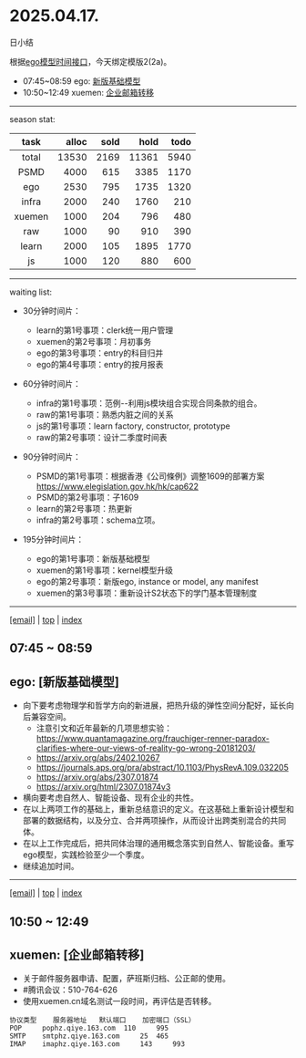 # 2025.04.17.
日小结

<a id="top"></a>
根据[ego模型时间接口](https://gitee.com/hyg/blog/blob/master/timeflow.md)，今天绑定模版2(2a)。

<a id="index"></a>
- 07:45~08:59	ego: [新版基础模型](#20250417074500)
- 10:50~12:49	xuemen: [企业邮箱转移](#20250417105000)

---
season stat:

| task | alloc | sold | hold | todo |
| :---: | ---: | ---: | ---: | ---: |
| total | 13530 | 2169 | 11361 | 5940 |
| PSMD | 4000 | 615 | 3385 | 1170 |
| ego | 2530 | 795 | 1735 | 1320 |
| infra | 2000 | 240 | 1760 | 210 |
| xuemen | 1000 | 204 | 796 | 480 |
| raw | 1000 | 90 | 910 | 390 |
| learn | 2000 | 105 | 1895 | 1770 |
| js | 1000 | 120 | 880 | 600 |

---
waiting list:


- 30分钟时间片：
  - learn的第1号事项：clerk统一用户管理
  - xuemen的第2号事项：月初事务
  - ego的第3号事项：entry的科目归并
  - ego的第4号事项：entry的按月报表

- 60分钟时间片：
  - infra的第1号事项：范例--利用js模块组合实现合同条款的组合。
  - raw的第1号事项：熟悉内脏之间的关系
  - js的第1号事项：learn factory, constructor, prototype
  - raw的第2号事项：设计二季度时间表

- 90分钟时间片：
  - PSMD的第1号事项：根据香港《公司條例》调整1609的部署方案 https://www.elegislation.gov.hk/hk/cap622
  - PSMD的第2号事项：子1609
  - learn的第2号事项：热更新
  - infra的第2号事项：schema立项。

- 195分钟时间片：
  - ego的第1号事项：新版基础模型
  - xuemen的第1号事项：kernel模型升级
  - ego的第2号事项：新版ego, instance or model, any manifest
  - xuemen的第3号事项：重新设计S2状态下的学门基本管理制度

---
<a href="mailto:huangyg@mars22.com?subject=关于2025.04.17.[新版基础模型]任务&body=日期: 2025.04.17.%0D%0A序号: 5%0D%0A手稿:../../draft/2025/20250417.01.md%0D%0A---请勿修改邮件主题及以上内容 从下一行开始写您的想法---%0D%0A">[email]</a> | [top](#top) | [index](#index)
<a id="20250417074500"></a>
## 07:45 ~ 08:59
## ego: [新版基础模型]

- 向下要考虑物理学和哲学方向的新进展，把热升级的弹性空间分配好，延长向后兼容空间。
    - 注意引文和近年最新的几项思想实验：https://www.quantamagazine.org/frauchiger-renner-paradox-clarifies-where-our-views-of-reality-go-wrong-20181203/
    - https://arxiv.org/abs/2402.10267
    - https://journals.aps.org/pra/abstract/10.1103/PhysRevA.109.032205
    - https://arxiv.org/abs/2307.01874
    - https://arxiv.org/html/2307.01874v3
- 横向要考虑自然人、智能设备、现有企业的共性。
- 在以上两项工作的基础上，重新总结意识的定义。在这基础上重新设计模型和部署的数据结构，以及分立、合并两项操作，从而设计出跨类别混合的共同体。
- 在以上工作完成后，把共同体治理的通用概念落实到自然人、智能设备。重写ego模型，实践检验至少一个季度。
- 继续追加时间。
---
<a href="mailto:huangyg@mars22.com?subject=关于2025.04.17.[企业邮箱转移]任务&body=日期: 2025.04.17.%0D%0A序号: 7%0D%0A手稿:../../draft/2025/20250417.a.md%0D%0A---请勿修改邮件主题及以上内容 从下一行开始写您的想法---%0D%0A">[email]</a> | [top](#top) | [index](#index)
<a id="20250417105000"></a>
## 10:50 ~ 12:49
## xuemen: [企业邮箱转移]

- 关于邮件服务器申请、配置，萨班斯归档、公正邮的使用。
- #腾讯会议：510-764-626
- 使用xuemen.cn域名测试一段时间，再评估是否转移。
```
协议类型 	服务器地址 	默认端口 	加密端口（SSL）
POP 	pophz.qiye.163.com 	110 	995
SMTP 	smtphz.qiye.163.com 	25 	465
IMAP 	imaphz.qiye.163.com 	143 	993
```